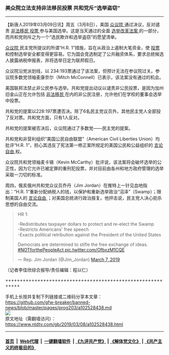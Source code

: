 ### 美众院立法支持非法移民投票 共和党斥“选举盗窃”
------------------------

<div class="post_content" itemprop="articleBody">
 <p>
  【新唐人2019年03月09日讯】周五（3月8日），美国
  <a href="https://www.ntdtv.com/gb/众议院.htm">
   众议院
  </a>
  通过决议，反对谴责
  <a href="https://www.ntdtv.com/gb/非法移民.htm">
   非法移民
  </a>
  <a href="https://www.ntdtv.com/gb/投票.htm">
   投票
  </a>
  参与美国选举。这是当天通过的全面
  <a href="https://www.ntdtv.com/gb/选举改革法案.htm">
   选举改革法案
  </a>
  的一部分，而共和党则斥之为一个“选民欺诈和选举盗窃”的愿望清单。
 </p>
 <p>
  <a href="https://www.ntdtv.com/gb/众议院.htm">
   众议院
  </a>
  民主党所提议的所谓“H.R. 1”措施，旨在从政治上遏制大笔资金，使
  <a href="https://www.ntdtv.com/gb/投票.htm">
   投票
  </a>
  和控制选举安全都变得更容易。它为国会竞选制定了公共融资体系，要求总统候选人披露纳税申报表，并将选举日定为联邦假日。
 </p>
 <p>
  众议院沿党派划线，以 234:193票通过了该法案，但预计无法在参议院过关。参议院多数党领袖麦康奈尔（Mitch McConnell）已表示，该法案没有通过的机会。
 </p>
 <p>
  美国联邦法禁止非公民参与选举。共和党提出动议以谴责非公民投票，是因为加州旧金山正在允许包括
  <a href="https://www.ntdtv.com/gb/非法移民.htm">
   非法移民
  </a>
  在内的非公民注册，允许他们在学校的董事会选举中投票。
 </p>
 <p>
  共和党的提案以228:197票遭否决。除了6名民主党议员外，其他民主党人全部投了反对票。共和党方面，只有1人反对。
 </p>
 <p>
  共和党的提案被否决后，众议院通过了多数党——民主党的提案。
 </p>
 <p>
  共和党和非营利组织“美国公民自由联盟”（American Civil Liberties Union）均批评“H.R. 1”，担心其违反了宪法第一修正案所规定的美国公民和公益组织的
  <a href="https://www.ntdtv.com/gb/言论自由.htm">
   言论自由
  </a>
  权。
 </p>
 <p>
  众议院共和党领袖麦卡锡（Kevin McCarthy）批评说，该法案将会破坏选举的公正性，因为它允许已被定罪的重刑犯投票，并对目前由各州和地方政府管理的选举采取一刀切的标准。
 </p>
 <p>
  周四，俄亥俄州共和党众议员乔丹（Jim Jordan）在推特上一针见血地指出：“H.R. 1”重新分配纳税人的钱，以保护和重新选举政治“沼泽”（Swamp）；限制美国人的
  <a href="https://www.ntdtv.com/gb/言论自由.htm">
   言论自由
  </a>
  ；对美国总统进行政治报复。他抨击说，民主党人决心扼杀思想的自由交流。
 </p>
 <blockquote class="twitter-tweet" data-dnt="true" data-width="500">
  <p dir="ltr" lang="en">
   HR 1:
  </p>
  <p>
   -Redistributes taxpayer dollars to protect and re-elect the Swamp
   <br/>
   -Restricts Americans' free speech
   <br/>
   -Exacts political retribution against the President of the United States
  </p>
  <p>
   Democrats are determined to stifle the free exchange of ideas.
   <a href="https://twitter.com/hashtag/NOTforthePeopleAct?src=hash&amp;ref_src=twsrc%5Etfw">
    #NOTforthePeopleAct
   </a>
   <a href="https://t.co/OfbxzM1CQE">
    pic.twitter.com/OfbxzM1CQE
   </a>
  </p>
  <p>
   — Rep. Jim Jordan (@Jim_Jordan)
   <a href="https://twitter.com/Jim_Jordan/status/1103658559756095488?ref_src=twsrc%5Etfw">
    March 7, 2019
   </a>
  </p>
 </blockquote>
 <p>
  <script async="" charset="utf-8" src="https://platform.twitter.com/widgets.js">
  </script>
 </p>
 <p>
  （记者李佳欣综合报导/责任编辑：程以仁）
 </p>
 <div class="single_ad">
 </div>
</div>

+++++++++++++++++++++++++++++++++++++++++++++++++++++++++++<br/><br/>
手机上长按并复制下列链接或二维码分享本文章：<br/>
https://github.com/gfw-breaker/banned-news/blob/master/pages/prog203/a102528438.md <br/>
<a href='https://github.com/gfw-breaker/banned-news/blob/master/pages/prog203/a102528438.md'><img src='https://github.com/gfw-breaker/banned-news/blob/master/pages/prog203/a102528438.md.png'/></a> <br/>
原文地址（需翻墙访问）：https://www.ntdtv.com/gb/2019/03/08/a102528438.html


------------------------
#### [首页](https://github.com/gfw-breaker/banned-news/blob/master/README.md) &nbsp;|&nbsp; [Web代理](https://github.com/labour-camp/helloworld) &nbsp;|&nbsp; [一键翻墙软件](https://github.com/gfw-breaker/nogfw/blob/master/README.md) &nbsp;| [《九评共产党》](https://github.com/gfw-breaker/9ping.md/blob/master/README.md#九评之一评共产党是什么) | [《解体党文化》](https://github.com/gfw-breaker/jtdwh.md/blob/master/README.md) | [《共产主义的终极目的》](https://github.com/gfw-breaker/gczydzjmd.md/blob/master/README.md)

